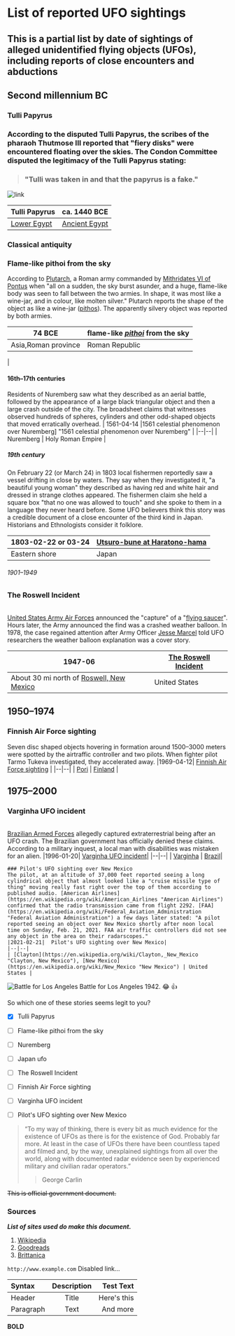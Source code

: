 ﻿

# **List of reported UFO sightings**

## This is a partial list by date of sightings of alleged unidentified flying objects (UFOs), including reports of close encounters and abductions

## Second millennium BC

### Tulli Papyrus

###  According to the disputed Tulli Papyrus, the scribes of the pharaoh Thutmose III reported that "fiery disks" were encountered floating over the skies. The Condon Committee disputed the legitimacy of the Tulli Papyrus stating:
>### "Tulli was taken in and that the papyrus is a fake." 


![link](https://lh3.googleusercontent.com/proxy/uOhuTkQzeIoiK8-cQ7f8PKhzCdxkShfuhitQrqt0_6ZUGR2uqPRD-ITY2T7LWq8iB9qvr95T9qh_ZTvsnJxJSlQN) 

|Tulli Papyrus|ca. 1440 BCE|
|--|--|
|[Lower Egypt](https://en.wikipedia.org/wiki/Lower_Egypt "Lower Egypt")|[Ancient Egypt](https://en.wikipedia.org/wiki/Ancient_Egypt "Ancient Egypt")|





### Classical antiquity
### Flame-like  pithoi  from the sky

According to [Plutarch](https://en.wikipedia.org/wiki/Plutarch "Plutarch"), a Roman army commanded by [Mithridates VI of Pontus](https://en.wikipedia.org/wiki/Mithridates_VI_of_Pontus "Mithridates VI of Pontus") when "all on a sudden, the sky burst asunder, and a huge, flame-like body was seen to fall between the two armies. In shape, it was most like a wine-jar, and in colour, like molten silver." Plutarch reports the shape of the object as like a wine-jar ([pithos](https://en.wikipedia.org/wiki/Pithos "Pithos")). The apparently silvery object was reported by both armies.

|74 BCE|flame-like  _[pithoi](https://en.wikipedia.org/wiki/Pithoi "Pithoi")_  from the sky|
|--|--|
|Asia,Roman province | Roman Republic
|









#### 16th–17th centuries
Residents of Nuremberg saw what they described as an aerial battle, followed by the appearance of a large black triangular object and then a large crash outside of the city. The broadsheet claims that witnesses observed hundreds of spheres, cylinders and other odd-shaped objects that moved erratically overhead.
|  1561-04-14 |1561 celestial  phenomenon over Nuremberg] "1561 celestial phenomenon over Nuremberg"  |
|--|--|
| Nuremberg | Holy Roman Empire |

 


 





##### 19th century

On February 22 (or March 24) in 1803 local fishermen reportedly saw a vessel drifting in close by waters. They say when they investigated it, "a beautiful young woman" they described as having red and white hair and dressed in strange clothes appeared. The fishermen claim she held a square box "that no one was allowed to touch" and she spoke to them in a language they never heard before. Some UFO believers think this story was a credible document of a close encounter of the third kind in Japan. Historians and Ethnologists consider it folklore.


|1803-02-22 or 03-24|[Utsuro-bune at Haratono-hama](https://en.wikipedia.org/wiki/Utsuro-bune "Utsuro-bune")
|--|--|
Eastern shore|Japan|

###### 1901–1949
### The Roswell Incident
[  
United States Army Air Forces](https://en.wikipedia.org/wiki/United_States_Army_Air_Forces "United States Army Air Forces")  announced the "capture" of a "[flying saucer](https://en.wikipedia.org/wiki/Flying_saucer "Flying saucer")". Hours later, the Army announced the find was a crashed weather balloon. In 1978, the case regained attention after Army Officer  [Jesse Marcel](https://en.wikipedia.org/wiki/Jesse_Marcel "Jesse Marcel")  told UFO researchers the weather balloon explanation was a cover story.

|1947-06|[The Roswell Incident](https://en.wikipedia.org/wiki/Roswell_incident "Roswell incident")|
|--|--|
|About 30 mi north of [Roswell, New Mexico](https://en.wikipedia.org/wiki/Roswell,_New_Mexico "Roswell, New Mexico")|United States|

## 1950–1974

### Finnish Air Force sighting
Seven disc shaped objects hovering in formation around 1500–3000 meters were spotted by the airtraffic controller and two pilots. When fighter pilot Tarmo Tukeva investigated, they accelerated away.
|1969-04-12| [Finnish Air Force sighting](https://en.wikipedia.org/wiki/Finnish_Air_Force_sighting) |
|--|--|
| [Pori](https://en.wikipedia.org/wiki/Pori "Pori") | [Finland](https://en.wikipedia.org/wiki/Finland "Finland") |


## 1975–2000

### Varginha UFO incident
[  
Brazilian Armed Forces](https://en.wikipedia.org/wiki/Brazilian_Armed_Forces "Brazilian Armed Forces")  allegedly captured extraterrestrial being after an UFO crash. The Brazilian government has officially denied these claims. According to a military inquest, a local man with disabilities was mistaken for an alien.
|1996-01-20|  [Varginha UFO incident](https://en.wikipedia.org/wiki/Varginha_UFO_incident "Varginha UFO incident")|
|--|--|
| [Varginha](https://en.wikipedia.org/wiki/Varginha "Varginha") |  [Brazil](https://en.wikipedia.org/wiki/Brazil)|

```## 21st century
### Pilot's UFO sighting over New Mexico
The pilot, at an altitude of 37,000 feet reported seeing a long cylindrical object that almost looked like a "cruise missile type of thing" moving really fast right over the top of them according to published audio. [American Airlines](https://en.wikipedia.org/wiki/American_Airlines "American Airlines") confirmed that the radio transmission came from flight 2292. [FAA](https://en.wikipedia.org/wiki/Federal_Aviation_Administration "Federal Aviation Administration") a few days later stated: "A pilot reported seeing an object over New Mexico shortly after noon local time on Sunday, Feb. 21, 2021. FAA air traffic controllers did not see any object in the area on their radarscopes."
|2021-02-21|  Pilot's UFO sighting over New Mexico|
|--|--|
| [Clayton](https://en.wikipedia.org/wiki/Clayton,_New_Mexico "Clayton, New Mexico"), [New Mexico](https://en.wikipedia.org/wiki/New_Mexico "New Mexico") | United States |
```
![Battle for Los Angeles](https://lh3.googleusercontent.com/proxy/scNdjQzW8UyQs3vR_M8TUcXeVE5JuqerhTOcbM4xlcuE49zxJ138gKFeULuEVU5ydZ_qxiLSI6Sb1vuv5lU)
Battle for Los Angeles 1942. :joy: :thumbsup:


So which one of these stories seems legit to you?

- [x] Tulli Papyrus
- [ ] Flame-like  pithoi  from the sky
- [ ] Nuremberg
- [ ] Japan ufo
- [ ] The Roswell Incident
- [ ] Finnish Air Force sighting
- [ ] Varginha UFO incident
- [ ] Pilot's UFO sighting over New Mexico


>“To my way of thinking, there is every bit as much evidence for the  
existence of UFOs as there is for the existence of God. Probably far  
more. At least in the case of UFOs there have been countless taped  
and filmed and, by the way, unexplained sightings from all over the  
world, along with documented radar evidence seen by experienced  
military and civilian radar operators.”
>>George Carlin



~~This is official government document.~~

### Sources

***List of sites used do make this document.***
1. [Wikipedia](https://www.wikipedia.org/)
2. [Goodreads](https://www.goodreads.com/quotes/tag/ufo)
3. [Brittanica](https://www.britannica.com/topic/unidentified-flying-object)

`http://www.example.com` Disabled link... 


| Syntax      | Description | Test Text     |
| :---        |    :----:   |          ---: |
| Header      | Title       | Here's this   |
| Paragraph   | Text        | And more      |


**BOLD**






